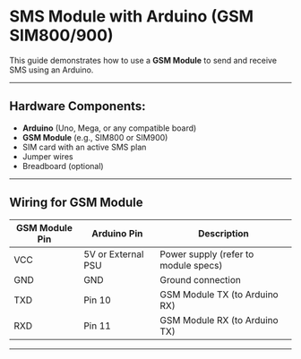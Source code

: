 # SMS Module with Arduino (GSM SIM800/900)

This guide demonstrates how to use a **GSM Module** to send and receive SMS using an Arduino.

---

## Hardware Components:
- **Arduino** (Uno, Mega, or any compatible board)
- **GSM Module** (e.g., SIM800 or SIM900)
- SIM card with an active SMS plan
- Jumper wires
- Breadboard (optional)

---

## Wiring for GSM Module

| **GSM Module Pin** | **Arduino Pin**    | **Description**                   |
|---------------------|--------------------|------------------------------------|
| VCC                 | 5V or External PSU | Power supply (refer to module specs) |
| GND                 | GND               | Ground connection                 |
| TXD                 | Pin 10            | GSM Module TX (to Arduino RX)     |
| RXD                 | Pin 11            | GSM Module RX (to Arduino TX)     |

---

